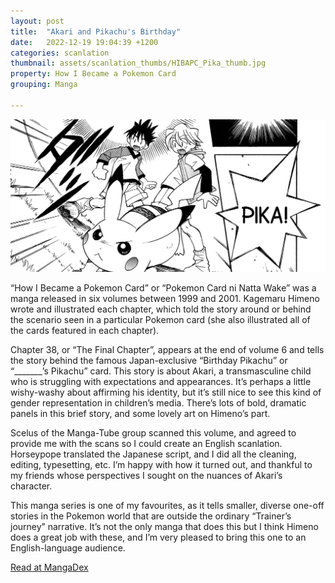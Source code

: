 ```yaml
---
layout: post
title:  "Akari and Pikachu's Birthday"
date:   2022-12-19 19:04:39 +1200
categories: scanlation
thumbnail: assets/scanlation_thumbs/HIBAPC_Pika_thumb.jpg
property: How I Became a Pokemon Card
grouping: Manga

---
```


![](/assets/headers/HIBAPC_Pika_header.jpg)

“How I Became a Pokemon Card” or “Pokemon Card ni Natta Wake” was a manga released in six volumes between 1999 and 2001. Kagemaru Himeno wrote and illustrated each chapter, which told the story around or behind the scenario seen in a particular Pokemon card (she also illustrated all of the cards featured in each chapter).

<div>Chapter 38, or “The Final Chapter”, appears at the end of volume 6 and tells the story behind the famous Japan-exclusive “Birthday Pikachu” or “_______’s Pikachu” card. This story is about Akari, a transmasculine child who is struggling with expectations and appearances. It’s perhaps a little wishy-washy about affirming his identity, but it’s still nice to see this kind of gender representation in children’s media. There’s lots of bold, dramatic panels in this brief story, and some lovely art on Himeno’s part.</div>  

Scelus of the Manga-Tube group scanned this volume, and agreed to provide me with the scans so I could create an English scanlation. Horseypope translated the Japanese script, and I did all the cleaning, editing, typesetting, etc. I’m happy with how it turned out, and thankful to my friends whose perspectives I sought on the nuances of Akari’s character.

This manga series is one of my favourites, as it tells smaller, diverse one-off stories in the Pokemon world that are outside the ordinary “Trainer’s journey” narrative. It’s not the only manga that does this but I think Himeno does a great job with these, and I’m very pleased to bring this one to an English-language audience.

[Read at MangaDex](https://mangadex.org/title/945ee680-214c-45b4-b6a3-a4aad84aa047/how-i-became-a-pok-mon-card)